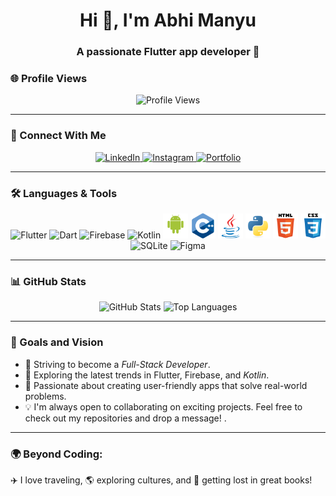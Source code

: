 <h1 align="center">Hi 👋, I'm Abhi Manyu</h1>
<h3 align="center">A passionate Flutter app developer  🚀</h3>


### 🌐 Profile Views
<p align="center">
  <img src="https://komarev.com/ghpvc/?username=abhi96088&label=PROFILE%20VIEWS&color=blueviolet&style=flat" alt="Profile Views" />
</p>

---

### 🔗 Connect With Me
<div align="center">
  <a href="https://www.linkedin.com/in/abhimanyu290" target="_blank">
    <img src="https://img.shields.io/badge/LinkedIn-0077B5?style=for-the-badge&logo=linkedin&logoColor=white" alt="LinkedIn">
  </a>
  <a href="https://instagram.com/abhi96088" target="_blank">
    <img src="https://img.shields.io/badge/Instagram-E4405F?style=for-the-badge&logo=instagram&logoColor=white" alt="Instagram">
  </a>
  <a href="https://abhi96088.github.io/portfolio/" target="blank">
    <img src="https://img.shields.io/badge/Portfolio-000000?style=for-the-badge&logo=google-chrome&logoColor=white" alt="Portfolio">
  </a>
</div>

---

### 🛠 Languages & Tools
<p align="center">
  <img src="https://www.vectorlogo.zone/logos/flutterio/flutterio-icon.svg" alt="Flutter" width="40" height="40" />
  <img src="https://www.vectorlogo.zone/logos/dartlang/dartlang-icon.svg" alt="Dart" width="40" height="40" />
  <img src="https://www.vectorlogo.zone/logos/firebase/firebase-icon.svg" alt="Firebase" width="40" height="40" />
  <img src="https://www.vectorlogo.zone/logos/kotlinlang/kotlinlang-icon.svg" alt="Kotlin" width="40" height="40" />
  <img src="https://raw.githubusercontent.com/devicons/devicon/master/icons/android/android-original-wordmark.svg" alt="Android" width="40" height="40" />
  <img src="https://raw.githubusercontent.com/devicons/devicon/master/icons/cplusplus/cplusplus-original.svg" alt="C++" width="40" height="40" />
  <img src="https://raw.githubusercontent.com/devicons/devicon/master/icons/java/java-original.svg" alt="Java" width="40" height="40" />
  <img src="https://raw.githubusercontent.com/devicons/devicon/master/icons/python/python-original.svg" alt="Python" width="40" height="40" />
  <img src="https://raw.githubusercontent.com/devicons/devicon/master/icons/html5/html5-original-wordmark.svg" alt="HTML" width="40" height="40" />
  <img src="https://raw.githubusercontent.com/devicons/devicon/master/icons/css3/css3-original-wordmark.svg" alt="CSS3" width="40" height="40" />
  <img src="https://www.vectorlogo.zone/logos/sqlite/sqlite-icon.svg" alt="SQLite" width="40" height="40" />
  <img src="https://www.vectorlogo.zone/logos/figma/figma-icon.svg" alt="Figma" width="40" height="40" />
</p>

---

### 📊 GitHub Stats
<div align="center">
  <img src="https://github-readme-stats.vercel.app/api?username=abhi96088&show_icons=true&theme=radical" alt="GitHub Stats" />
  <img src="https://github-readme-stats.vercel.app/api/top-langs/?username=abhi96088&layout=compact&theme=radical" alt="Top Languages" />
</div>

---

### 🎯 Goals and Vision
- 🌟 Striving to become a *Full-Stack Developer*.
- 🧩 Exploring the latest trends in Flutter, Firebase, and *Kotlin*.
- 🚀 Passionate about creating user-friendly apps that solve real-world problems.
- 💡 I'm always open to collaborating on exciting projects. Feel free to check out my repositories and drop a message! .

---

### 🌍 Beyond Coding:
✈️ I love traveling, 🌎 exploring cultures, and 📖 getting lost in great books!
